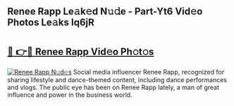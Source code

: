 ## Renee Rapp Le𝚊k𝚎d N𝚞𝚍e - Part-Yt6 Vid𝚎o Photos Le𝚊ks Iq6jR

# <h2><a href="http://fbcbi7u.evod.top/?m=Renee+Rapp">🔗 👉🔴 Renee Rapp Vid𝚎o Ph𝚘t𝚘s</a></h2>

[![Renee Rapp N𝚞d𝚎s](https://i.imgur.com/8V9OHl7.gif)](http://fbcbi7u.evod.top/?m=Renee+Rapp)
Social media influencer Renee Rapp, recognized for sharing lifestyle and dance-themed content, including dance performances and vlogs. The public eye has been on Renee Rapp lately, a man of great influence and power in the business world. 
